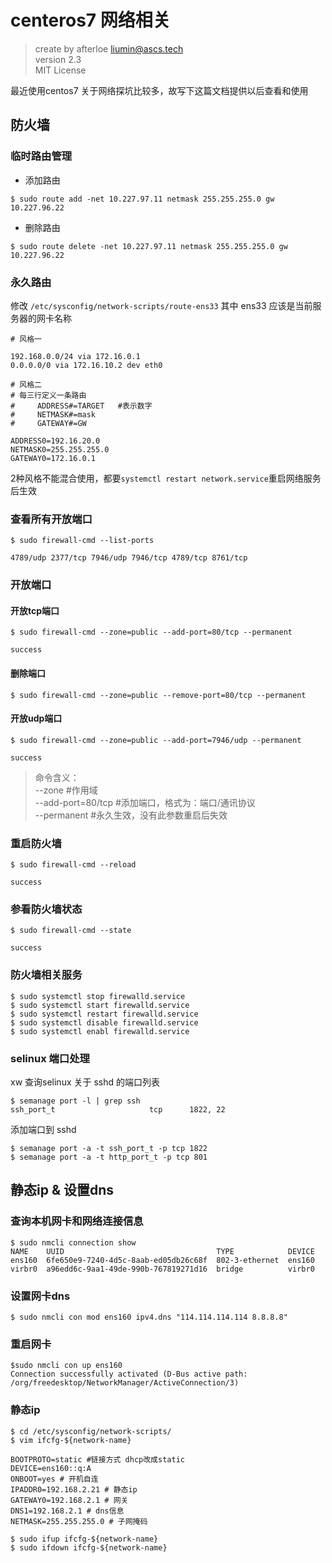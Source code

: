 # centeros7 网络相关

> create by afterloe <liumin@ascs.tech>  
> version 2.3  
> MIT License

最近使用centos7 关于网络探坑比较多，故写下这篇文档提供以后查看和使用

## 防火墙
### 临时路由管理
- 添加路由
```sbtshell
$ sudo route add -net 10.227.97.11 netmask 255.255.255.0 gw 10.227.96.22
```
- 删除路由
```sbtshell
$ sudo route delete -net 10.227.97.11 netmask 255.255.255.0 gw 10.227.96.22
```

### 永久路由
修改 `/etc/sysconfig/network-scripts/route-ens33` 
其中 ens33 应该是当前服务器的网卡名称 
```
# 风格一

192.168.0.0/24 via 172.16.0.1
0.0.0.0/0 via 172.16.10.2 dev eth0

# 风格二
# 每三行定义一条路由
#     ADDRESS#=TARGET   #表示数字
#     NETMASK#=mask
#     GATEWAY#=GW

ADDRESS0=192.16.20.0
NETMASK0=255.255.255.0
GATEWAY0=172.16.0.1
```
2种风格不能混合使用，都要`systemctl restart network.service`重启网络服务后生效

### 查看所有开放端口

```sbtshell
$ sudo firewall-cmd --list-ports

4789/udp 2377/tcp 7946/udp 7946/tcp 4789/tcp 8761/tcp
```

### 开放端口

#### 开放tcp端口

```sbtshell
$ sudo firewall-cmd --zone=public --add-port=80/tcp --permanent

success
```

#### 删除端口
```sbtshell
$ sudo firewall-cmd --zone=public --remove-port=80/tcp --permanent
```

#### 开放udp端口

```sbtshell
$ sudo firewall-cmd --zone=public --add-port=7946/udp --permanent

success
```

> 命令含义：  
> --zone #作用域  
> --add-port=80/tcp  #添加端口，格式为：端口/通讯协议  
> --permanent   #永久生效，没有此参数重启后失效  
 
### 重启防火墙
 
```sbtshell
$ sudo firewall-cmd --reload

success
```

### 参看防火墙状态
```sbtshell
$ sudo firewall-cmd --state

success
```

### 防火墙相关服务

```sbtshell
$ sudo systemctl stop firewalld.service
$ sudo systemctl start firewalld.service
$ sudo systemctl restart firewalld.service
$ sudo systemctl disable firewalld.service
$ sudo systemctl enabl firewalld.service
```

### selinux 端口处理
xw
查询selinux 关于 sshd 的端口列表
```sbtshell
$ semanage port -l | grep ssh
ssh_port_t                     tcp      1822, 22
```

添加端口到 sshd
```sbtshell
$ semanage port -a -t ssh_port_t -p tcp 1822
$ semanage port -a -t http_port_t -p tcp 801 
```

## 静态ip & 设置dns

### 查询本机网卡和网络连接信息
```sbtshell
$ sudo nmcli connection show
NAME    UUID                                  TYPE            DEVICE 
ens160  6fe650e9-7240-4d5c-8aab-ed05db26c68f  802-3-ethernet  ens160 
virbr0  a96edd6c-9aa1-49de-990b-767819271d16  bridge          virbr0 
```

### 设置网卡dns
```sbtshell
$ sudo nmcli con mod ens160 ipv4.dns "114.114.114.114 8.8.8.8"
```

### 重启网卡
```sbtshell
$sudo nmcli con up ens160
Connection successfully activated (D-Bus active path: /org/freedesktop/NetworkManager/ActiveConnection/3)
```

### 静态ip
```sbtshell
$ cd /etc/sysconfig/network-scripts/
$ vim ifcfg-${network-name}

BOOTPROTO=static #链接方式 dhcp改成static
DEVICE=ens160::q:A
ONBOOT=yes # 开机自连
IPADDR0=192.168.2.21 # 静态ip
GATEWAY0=192.168.2.1 # 网关
DNS1=192.168.2.1 # dns信息
NETMASK=255.255.255.0 # 子网掩码

$ sudo ifup ifcfg-${network-name}
$ sudo ifdown ifcfg-${network-name}
```
